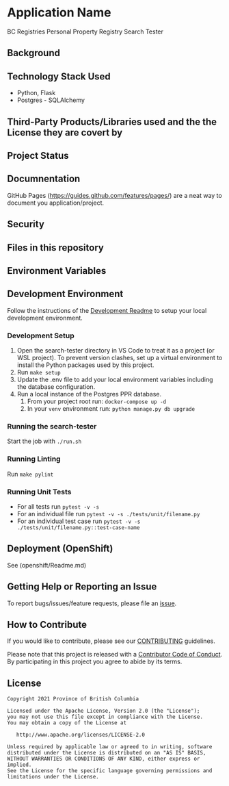 # Application Name

BC Registries Personal Property Registry Search Tester

## Background

## Technology Stack Used
* Python, Flask
* Postgres -  SQLAlchemy

## Third-Party Products/Libraries used and the the License they are covert by

## Project Status

## Documnentation

GitHub Pages (https://guides.github.com/features/pages/) are a neat way to document you application/project.

## Security


## Files in this repository

## Environment Variables

## Development Environment
Follow the instructions of the [Development Readme](https://github.com/bcgov/entity/blob/master/docs/development.md)
to setup your local development environment.

### Development Setup
1. Open the search-tester directory in VS Code to treat it as a project (or WSL project). To prevent version clashes, set up a virtual environment to install the Python packages used by this project.
1. Run `make setup`
2. Update the .env file to add your local environment variables including the database configuration.
3. Run a local instance of the Postgres PPR database.
    1. From your project root run: `docker-compose up -d`
    2. In your `venv` environment run: `python manage.py db upgrade`


### Running the search-tester
Start the job with `./run.sh`

### Running Linting
Run `make pylint`

### Running Unit Tests
- For all tests run `pytest -v -s` 
- For an individual file run `pytest -v -s ./tests/unit/filename.py`
- For an individual test case run `pytest -v -s ./tests/unit/filename.py::test-case-name`
  
## Deployment (OpenShift)

See (openshift/Readme.md)

## Getting Help or Reporting an Issue

To report bugs/issues/feature requests, please file an [issue](../../issues).

## How to Contribute

If you would like to contribute, please see our [CONTRIBUTING](./CONTRIBUTING.md) guidelines.

Please note that this project is released with a [Contributor Code of Conduct](./CODE_OF_CONDUCT.md).
By participating in this project you agree to abide by its terms.


## License

    Copyright 2021 Province of British Columbia

    Licensed under the Apache License, Version 2.0 (the "License");
    you may not use this file except in compliance with the License.
    You may obtain a copy of the License at

       http://www.apache.org/licenses/LICENSE-2.0

    Unless required by applicable law or agreed to in writing, software
    distributed under the License is distributed on an "AS IS" BASIS,
    WITHOUT WARRANTIES OR CONDITIONS OF ANY KIND, either express or implied.
    See the License for the specific language governing permissions and
    limitations under the License.

